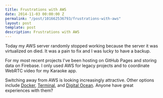 ```yaml
---
title: Frustrations with AWS
date: 2014-11-03 00:00:00 Z
permalink: "/post/101662536793/frustrations-with-aws"
layout: post
template: post
description: Frustrations with AWS
---
```


Today my AWS server randomly stopped working because the server it was  virtualized on died. It was a pain to fix and I was lucky to have a backup. 

For my most recent projects I've been hosting on GitHub Pages and storing data on Firebase. I only used AWS for legacy projects and to coordinate WebRTC video for my Karaoke app.

Switching away from AWS is looking increasingly attractive. Other options include [Docker](https://www.docker.com/), [Terminal](https://www.terminal.com/), and [Digital Ocean](https://www.digitalocean.com/). Anyone have great experiences with them?

